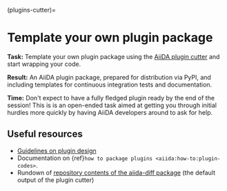 (plugins-cutter)=

# Template your own plugin package

**Task:** Template your own plugin package using the [AiiDA plugin cutter](<https://github.com/aiidateam/aiida-plugin-cutter>) and start wrapping your code.

**Result:** An AiiDA plugin package, prepared for distribution via PyPI, and including templates for continuous integration tests and documentation.

**Time:** Don't expect to have a fully fledged plugin ready by the end of the session!
This is is an open-ended task aimed at getting you through initial hurdles more quickly by having AiiDA developers around to ask for help.

## Useful resources

* [Guidelines on plugin design](<https://aiida.readthedocs.io/projects/aiida-core/en/latest/topics/plugins.html#guidelines-for-plugin-design>)
* Documentation on {ref}`how to package plugins <aiida:how-to:plugin-codes>`.
* Rundown of <a href="https://github.com/aiidateam/aiida-diff#repository-contents" target="_blank"> repository contents of the aiida-diff package</a> (the default output of the plugin cutter)
